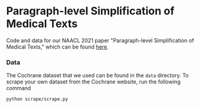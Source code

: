 # Paragraph-level Simplification of Medical Texts

Code and data for our NAACL 2021 paper "Paragraph-level Simplification of Medical Texts," which can be found [here](http://arxiv.org/abs/2104.05767 "here").

### Data

The Cochrane dataset that we used can be found in the `data` directory. To scrape your own dataset from the Cochrane website, run the following command 
```
python scrape/scrape.py
```


